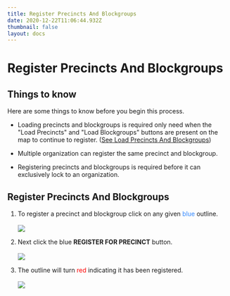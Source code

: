 ```yaml
---
title: Register Precincts And Blockgroups
date: 2020-12-22T11:06:44.932Z
thumbnail: false
layout: docs
---
```

# Register Precincts And Blockgroups

## Things to know

Here are some things to know before you begin this process.

* Loading precincts and blockgroups is required only need when the "Load Precincts" and "Load Blockgroups" buttons are present on the map to continue to register. ([See Load Precincts And Blockgroups][1])

* Multiple organization can register the same precinct and blockgroup.

* Registering precincts and blockgroups is required before it can exclusively lock to an organization.

[1]: /Targeting/load-precincts-and-blockgroups

## Register Precincts And Blockgroups

1. To register a precinct and blockgroup click on any given <span style="color:#3388ff;">blue</span> outline.
<br><br>
![](../../images/targeting-register-step1.jpg)

2. Next click the blue **REGISTER FOR PRECINCT** button.
<br><br>
![](../../images/targeting-register-step2.jpg)

3. The outline will turn <span style="color:red">red</span> indicating it has been registered.
<br><br>
![](../../images/targeting-register-step3.jpg)
